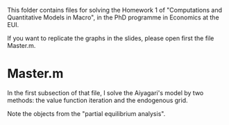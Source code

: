 This folder contains files for solving the Homework 1 of "Computations and Quantitative Models in Macro", in the PhD programme in Economics at the EUI. 

If you want to replicate the graphs in the slides, please open first the file Master.m.

# Master.m

In the first subsection of that file, I solve the Aiyagari's model by two methods: the value function iteration and the endogenous grid. 

Note the objects from the "partial equilibrium analysis".
